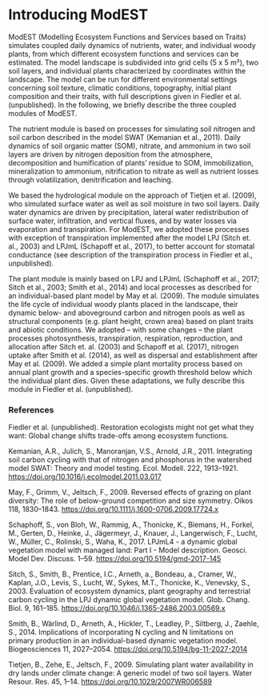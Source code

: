 # Introducing ModEST

ModEST (Modelling Ecosystem Functions and Services based on Traits) simulates coupled daily dynamics of nutrients, water, and individual woody plants, from which different ecosystem functions and services can be estimated. The model landscape is subdivided into grid cells (5 x 5 m²), two soil layers, and individual plants characterized by coordinates within the landscape. The model can be run for different environmental settings concerning soil texture, climatic conditions, topography, initial plant composition and their traits, with full descriptions given in Fiedler et al. (unpublished). In the following, we briefly describe the three coupled modules of ModEST.

The nutrient module is based on processes for simulating soil nitrogen and soil carbon described in the model SWAT (Kemanian et al., 2011). Daily dynamics of soil organic matter (SOM), nitrate, and ammonium in two soil layers are driven by nitrogen deposition from the atmosphere, decomposition and humification of plants’ residue to SOM, immobilization, mineralization to ammonium, nitrification to nitrate as well as nutrient losses through volatilization, denitrification and leaching. 

We based the hydrological module on the approach of Tietjen et al. (2009), who simulated surface water as well as soil moisture in two soil layers. Daily water dynamics are driven by precipitation, lateral water redistribution of surface water, infiltration, and vertical fluxes, and by water losses via evaporation and transpiration. For ModEST, we adopted these processes with exception of transpiration implemented after the model LPJ (Sitch et. al., 2003) and LPJmL (Schapoff et al., 2017), to better account for stomatal conductance (see description of the transpiration process in Fiedler et al., unpublished). 

The plant module is mainly based on LPJ and LPJmL (Schaphoff et al., 2017; Sitch et al., 2003; Smith et al., 2014) and local processes as described for an individual-based plant model by May et al. (2009). The module simulates the life cycle of individual woody plants placed in the landscape, their dynamic below- and aboveground carbon and nitrogen pools as well as structural components (e.g. plant height, crown area) based on plant traits and abiotic conditions. We adopted – with some changes – the plant processes photosynthesis, transpiration, respiration, reproduction, and allocation after Sitch et. al. (2003) and Schapoff et al. (2017), nitrogen uptake after Smith et al. (2014), as well as dispersal and establishment after May et al. (2009). We added a simple plant mortality process based on annual plant growth and a species-specific growth threshold below which the individual plant dies. Given these adaptations, we fully describe this module in Fiedler et al. (unpublished).

### References
Fiedler et al. (unpublished). Restoration ecologists might not get what they want: Global change shifts trade-offs among ecosystem functions.

Kemanian, A.R., Julich, S., Manoranjan, V.S., Arnold, J.R., 2011. Integrating soil carbon cycling with that of nitrogen and phosphorus in the watershed model SWAT: Theory and model testing. Ecol. Modell. 222, 1913–1921. https://doi.org/10.1016/j.ecolmodel.2011.03.017

May, F., Grimm, V., Jeltsch, F., 2009. Reversed effects of grazing on plant diversity: The role of below-ground competition and size symmetry. Oikos 118, 1830–1843. https://doi.org/10.1111/j.1600-0706.2009.17724.x

Schaphoff, S., von Bloh, W., Rammig, A., Thonicke, K., Biemans, H., Forkel, M., Gerten, D., Heinke, J., Jägermeyr, J., Knauer, J., Langerwisch, F., Lucht, W., Müller, C., Rolinski, S., Waha, K., 2017. LPJmL4 - a dynamic global vegetation model with managed land: Part I - Model description. Geosci. Model Dev. Discuss. 1–59. https://doi.org/10.5194/gmd-2017-145

Sitch, S., Smith, B., Prentice, I.C., Arneth,  a., Bondeau,  a., Cramer, W., Kaplan, J.O., Levis, S., Lucht, W., Sykes, M.T., Thonicke, K., Venevsky, S., 2003. Evaluation of ecosystem dynamics, plant geography and terrestrial carbon cycling in the LPJ dynamic global vegetation model. Glob. Chang. Biol. 9, 161–185. https://doi.org/10.1046/j.1365-2486.2003.00569.x

Smith, B., Wärlind, D., Arneth, A., Hickler, T., Leadley, P., Siltberg, J., Zaehle, S., 2014. Implications of incorporating N cycling and N limitations on primary production in an individual-based dynamic vegetation model. Biogeosciences 11, 2027–2054. https://doi.org/10.5194/bg-11-2027-2014

Tietjen, B., Zehe, E., Jeltsch, F., 2009. Simulating plant water availability in dry lands under climate change: A generic model of two soil layers. Water Resour. Res. 45, 1–14. https://doi.org/10.1029/2007WR006589
